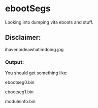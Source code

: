 # ebootSegs
Looking into dumping vita eboots and stuff.

## Disclaimer:
ihavenoideawhatimdoing.jpg

### Output:
You should get something like:

ebootseg0.bin

ebootseg1.bin

moduleinfo.bin
